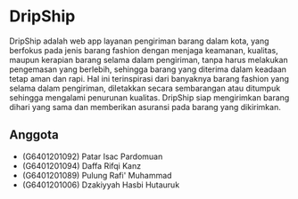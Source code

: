 # DripShip
DripShip adalah web app layanan pengiriman barang dalam kota, yang berfokus pada jenis barang fashion dengan menjaga keamanan, kualitas, maupun kerapian barang selama dalam pengiriman, tanpa harus melakukan pengemasan yang berlebih, sehingga barang yang diterima dalam keadaan tetap aman dan rapi. Hal ini terinspirasi dari banyaknya barang fashion yang selama dalam pengiriman, diletakkan secara sembarangan atau ditumpuk sehingga mengalami penurunan kualitas. DripShip siap mengirimkan barang dihari yang sama dan memberikan asuransi pada barang yang dikirimkan.

## Anggota
- (G6401201092) Patar Isac Pardomuan
- (G6401201094) Daffa Rifqi Kanz
- (G6401201089) Pulung Rafi' Muhammad
- (G6401201006) Dzakiyyah Hasbi Hutauruk
